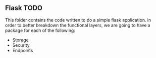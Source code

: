 ## Flask TODO

This folder contains the code written to do a simple flask application.  In order to better breakdown
the functional layers, we are going to have a package for each of the following:

- Storage
- Security
- Endpoints

